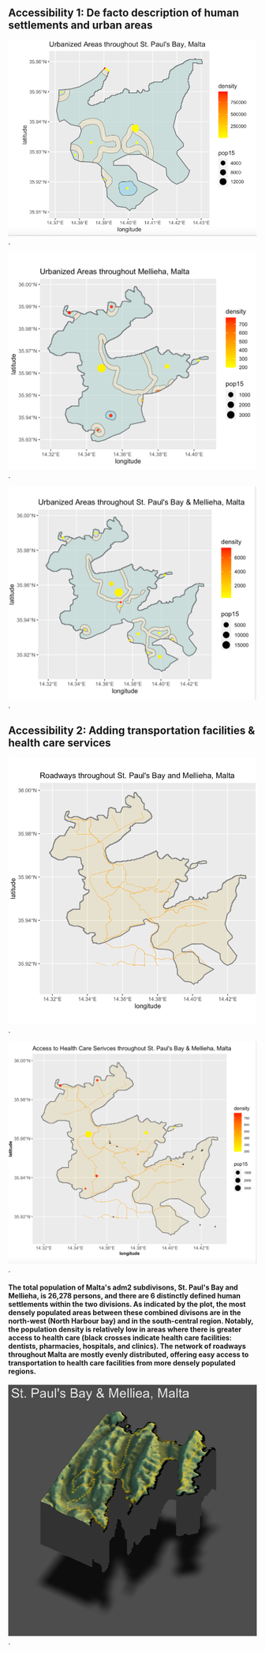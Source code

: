 
## Accessibility 1: De facto description of human settlements and urban areas


![](p5.png)   .  



![](urbanizedma.png).  


![](urbanizedboth.png).  

## Accessibility 2: Adding transportation facilities & health care services

![](roads.png).  


![](healthcare.png).  

#### The total population of Malta's adm2 subdivisons, St. Paul's Bay and Mellieha, is 26,278 persons, and there are 6 distinctly defined human settlements within the two divisions. As indicated by the plot, the most densely populated areas between these combined divisons are in the north-west (North Harbour bay) and in the south-central region. Notably, the population density is relatively low in areas where there is greater access to health care (black crosses indicate health care facilities: dentists, pharmacies, hospitals, and clinics). The network of roadways throughout Malta are mostly evenly distributed, offering easy access to transportation to health care facilities from more densely populated regions. 




![](finald.png).  
